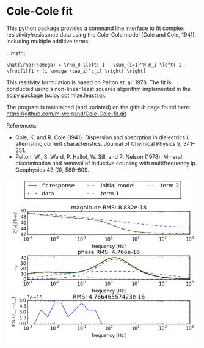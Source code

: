 Cole-Cole fit
=============

This python package provides a command line interface to fit complex
resistivity/resistance data using the Cole-Cole model (Cole and Cole, 1941),
including multiple additive terms:

.. math::

    \hat{\rho}(\omega) = \rho_0 \left[ 1 - \sum_{i=1}^M m_i \left( 1 -
    \frac{1}{1 + (i \omega \tau_i)^c_i} \right) \right]

This resitivity formulation is based on Pelton et. al. 1978. The fit is
conducted using a non-linear least squares algorithm implemented in the scipy
package (scipy.optimize.leastsq).

The program is maintained (and updated) on the github page found here:
https://github.com/m-weigand/Cole-Cole-fit.git

References:

* Cole, K. and R. Cole (1941). Dispersion and absorption in dielectrics i.
  alternating current characteristics. Journal of Chemical Physics 9, 341–351.
* Pelton, W., S. Ward, P. Hallof, W. Sill, and P. Nelson (1978). Mineral
  discrimination and removal of inductive coupling with multifrequency ip.
  Geophysics 43 (3), 588–609.

![Example fit](static/spectrum_01.png)


